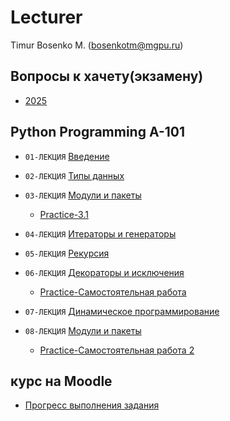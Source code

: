 
# Lecturer
Timur Bosenko M. (bosenkotm@mgpu.ru)

## Вопросы к хачету(экзамену)

-  [2025](examp/2025/examp_a_101__2025.pdf)

## Python Programming A-101

- `01-ЛЕКЦИЯ` [Введение](/lectures/1_lecture_intro.pdf)

- `02-ЛЕКЦИЯ` [Типы данных](/lectures/2_lecture_type_def.pdf)

- `03-ЛЕКЦИЯ` [Модули и пакеты](/lectures/3_lecture_moduls_packets.pdf)
    -  [Practice-3.1](https://colab.research.google.com/drive/1DrfaCMw-3QWTf6eCIjpdx9eU8PxPdhoJ?usp=sharing)

- `04-ЛЕКЦИЯ` [Итераторы и генераторы](/lectures/4_iterators_generators.pdf)

- `05-ЛЕКЦИЯ` [Рекурсия](/lectures/recursion.pdf)

- `06-ЛЕКЦИЯ` [Декораторы и исключения](/lectures/6_decorators.pdf)          
   -  [Practice-Самостоятельная работа](https://drive.google.com/file/d/1phOtgRmYbb-b8UmXnXxcQAj6YSZJjfMb/view?usp=sharing)

- `07-ЛЕКЦИЯ` [Динамическое программирование]()

- `08-ЛЕКЦИЯ` [Модули и пакеты](lectures/moduls_and_packages.pdf)
   -  [Practice-Самостоятельная работа 2](lectures/pract_on_lect_8_vs_code_vs_python.pdf)

## курс на Moodle
- [Прогресс выполнения задания](http://95.131.149.21/moodle/course/view.php?id=3)



